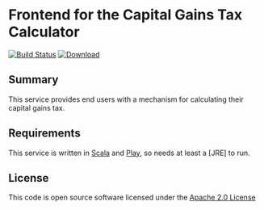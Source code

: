 # Frontend for the Capital Gains Tax Calculator

[![Build Status](https://travis-ci.org/hmrc/capital-gains-calculator-frontend.svg?branch=master)](https://travis-ci.org/hmrc/capital-gains-calculator-frontend) [ ![Download](https://api.bintray.com/packages/hmrc/releases/capital-gains-calculator-frontend/images/download.svg) ](https://bintray.com/hmrc/releases/capital-gains-calculator-frontend/_latestVersion)

## Summary

This service provides end users with a mechanism for calculating their capital gains tax.

## Requirements

This service is written in [Scala](http://www.scala-lang.org/) and [Play](http://playframework.com/), so needs at least a [JRE] to run.

## License

This code is open source software licensed under the [Apache 2.0 License]("http://www.apache.org/licenses/LICENSE-2.0.html")
